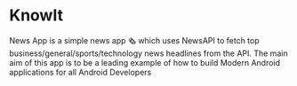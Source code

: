 # KnowIt
News App is a simple news app 🗞️ which uses NewsAPI to fetch top business/general/sports/technology news headlines from the API. The main aim of this app is to be a leading example of how to build Modern Android applications for all Android Developers
